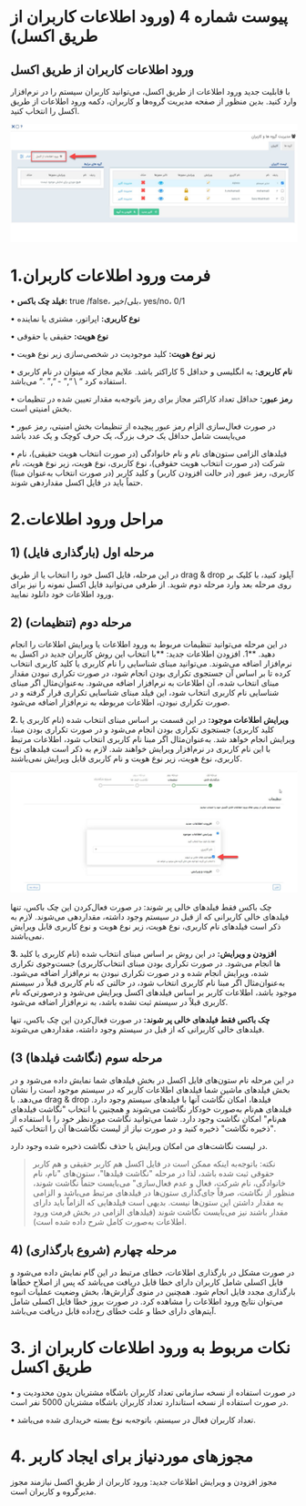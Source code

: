 
# پیوست شماره 4 (ورود اطلاعات کاربران از طریق اکسل) 

## ورود اطلاعات کاربران از طریق اکسل

با قابلیت جدید ورود اطلاعات از طریق اکسل، می‌توانید کاربران سیستم را در نرم‌افزار وارد کنید. بدین منظور از صفحه مدیریت گروه‌ها و کاربران، دکمه ورود اطلاعات از طریق اکسل را انتخاب کنید.

![photo](https://raw.githubusercontent.com/1stco/PayamGostarDocs/master/releasenote/2.6.0/excelkarbar1.jpg)

# 1.فرمت ورود اطلاعات کاربران
 
•    **فیلد چک باکس:** true /false، بلی/خیر، yes/no، 0/1

•    **نوع کاربری:** اپراتور، مشتری یا نماینده 

•    **نوع هویت:** حقیقی یا حقوقی 

•    **زیر نوع هویت:** کلید موجودیت در شخصی‌سازی زیر نوع هویت

•    **نام کاربری:** به انگلیسی و حداقل 5 کاراکتر باشد. علایم مجاز که میتوان در نام کاربری استفاده کرد “ \ “,” - “,” .“ می‌باشد.

•    **رمز عبور:** حداقل تعداد کاراکتر مجاز برای رمز باتوجه‌به مقدار تعیین شده در تنظیمات بخش امنیتی است.

•    در صورت فعال‌سازی الزام رمز عبور پیچیده از تنظیمات بخش امنیتی، رمز عبور می‌بایست شامل حداقل یک حرف بزرگ، یک حرف کوچک و یک عدد باشد

•    فیلدهای الزامی ستون‌های نام و نام خانوادگی (در صورت انتخاب هویت حقیقی)، نام شرکت (در صورت انتخاب هویت حقوقی)، نوع کاربری، نوع هویت، زیر نوع هویت، نام کاربری، رمز عبور (در حالت افزودن کاربر) و کلید کاربر (در صورت انتخاب به‌عنوان مبنا) حتماً باید در فایل اکسل مقداردهی شوند.

# 2.مراحل ورود اطلاعات

## 1) مرحله اول (بارگذاری فایل) 

در این مرحله، فایل اکسل خود را انتخاب یا از طریق drag & drop آپلود کنید، با کلیک بر روی مرحله بعد وارد مرحله دوم شوید. از طرفی می‌توانید فایل اکسل نمونه را نیز برای ورود اطلاعات خود دانلود نمایید. 

## 2) مرحله دوم (تنظیمات) 

در این مرحله می‌توانید تنظیمات مربوط به ورود اطلاعات یا ویرایش اطلاعات را انجام دهید.
 **1. افزودن اطلاعات جدید: **با انتخاب این روش کاربران جدید در اکسل به نرم‌افزار اضافه می‌شوند. می‌توانید مبنای شناسایی را نام کاربری یا کلید کاربری انتخاب کرده تا بر اساس آن جستجوی تکراری بودن انجام شود، در صورت تکراری نبودن مقدار مبنای انتخاب شده، آن اطلاعات به نر‌‌م‌افزار اضافه می‌شود. به‌عنوان‌مثال اگر مبنای شناسایی نام کاربری انتخاب شود، این فیلد مبنای شناسایی تکراری قرار گرفته و در صورت تکراری نبودن، اطلاعات مربوطه به نرم‌افزار اضافه می‌شود.
 
 **2. ویرایش اطلاعات موجود:** در این قسمت بر اساس مبنای انتخاب شده (نام کاربری یا کلید کاربری) جستجوی تکراری بودن انجام می‌شود و در صورت تکراری بودن مبنا، ویرایش انجام خواهد شد. به‌عنوان‌مثال اگر مبنا نام کاربری انتخاب شود، اطلاعات مرتبط با این نام کاربری در نرم‌افزار ویرایش خواهند شد. لازم به ذکر است فیلدهای نوع کاربری، نوع هویت، زیر نوع هویت و نام کاربری قابل ویرایش نمی‌باشند.
 


![photo](https://raw.githubusercontent.com/1stco/PayamGostarDocs/master/releasenote/2.6.0/excelkarbar2.jpg)


چک باکس فقط فیلدهای خالی پر شوند: در صورت فعال‌کردن این چک باکس، تنها فیلدهای خالی کاربرانی که از قبل در سیستم وجود داشته، مقداردهی می‌شوند.
لازم به ذکر است فیلدهای نام کاربری، نوع هویت، زیر نوع هویت و نوع کاربری قابل ویرایش نمی‌باشند. 

 **3. افزودن و ویرایش:** در این روش بر اساس مبنای انتخاب شده (نام کاربری یا کلید کاربری) جست‌وجوی تکراری‎‌ها انجام می‌شود. در صورت تکراری بودن مبنای انتخاب شده، ویرایش انجام شده و در صورت تکراری نبودن به نرم‌افزار اضافه می‌شود. به‌عنوان‌مثال اگر مبنا نام کاربری انتخاب شود، در حالتی که نام کاربری قبلاً در سیستم موجود باشد، اطلاعات کاربر بر اساس فیلدهای اکسل ویرایش می‌شود و درصورتی‌که نام کاربری قبلاً در سیستم ثبت نشده باشد، به نرم‌افزار اضافه می‌شود.
 
**چک باکس فقط فیلدهای خالی پر شوند:** در صورت فعال‌کردن این چک باکس، تنها فیلدهای خالی کاربرانی که از قبل در سیستم وجود داشته، مقداردهی می‌شوند.

## (3      مرحله سوم (نگاشت فیلدها) 

در این مرحله نام ستون‌های فایل اکسل در بخش فیلدهای شما نمایش داده می‌شود و در بخش فیلدهای ماشین شما فیلدهای اطلاعات کاربر که در سیستم موجود است را نشان می‌دهد. با drag & drop فیلدها، امکان نگاشت آنها با فیلدهای سیستم وجود دارد. فیلدهای هم‌نام به‌صورت خودکار نگاشت می‌شوند و همچنین با انتخاب "نگاشت فیلدهای هم‌نام" امکان نگاشت وجود دارد. شما می‌توانید نگاشت موردنظر خود را با استفاده از "ذخیره نگاشت" ذخیره کنید و در صورت نیاز از لیست نگاشت‌ها آن را انتخاب کنید.

در لیست نگاشت‌های من امکان ویرایش یا حذف نگاشت ذخیره شده وجود دارد.

> نکته: باتوجه‌به اینکه ممکن است در فایل اکسل هم کاربر حقیقی و هم کاربر حقوقی ثبت شده باشد، لذا در مرحله "نگاشت فیلدها"، ستون‌های "نام، نام خانوادگی، نام شرکت، فعال و عدم فعال‌سازی" می‌بایست حتماً نگاشت شوند، منظور از نگاشت، صرفاً جای‌گذاری ستون‌ها در فیلدهای مرتبط می‌باشد و الزامی به مقدار داشتن این ستون‌ها نیست. بدیهی است فیلدهایی که الزاماًً باید دارای مقدار باشند نیز می‌بایست نگاشت شوند (فیلدهای الزامی در بخش فرمت ورود اطلاعات به‌صورت کامل شرح داده شده است).

## 4) مرحله چهارم (شروع بارگذاری) 

در صورت مشکل در بارگذاری اطلاعات، خطای مرتبط در این گام نمایش داده می‌شود و فایل اکسلی شامل کاربران دارای خطا قابل دریافت می‌باشد که پس از اصلاح خطاها بارگذاری مجدد فایل انجام شود. همچنین در منوی گزارش‌ها، بخش وضعیت عملیات انبوه می‌توان نتایج ورود اطلاعات را مشاهده کرد. در صورت بروز خطا فایل اکسلی شامل آیتم‌های دارای خطا و علت خطای رخ‌داده قابل دریافت می‌باشد.

# 3. نکات مربوط به ورود اطلاعات کاربران از طریق اکسل

•    در صورت استفاده از نسخه سازمانی تعداد کاربران باشگاه مشتریان بدون محدودیت و در صورت استفاده از نسخه استاندارد تعداد کاربران باشگاه مشتریان 5000 نفر است.

•    تعداد کاربران فعال در سیستم، باتوجه‌به نوع بسته خریداری شده می‌باشد.

# 4. مجوزهای موردنیاز برای ایجاد کاربر 

مجوز افزودن و ویرایش اطلاعات جدید: 
ورود کاربران از طریق اکسل نیازمند مجوز مدیرگروه و کاربران است.
